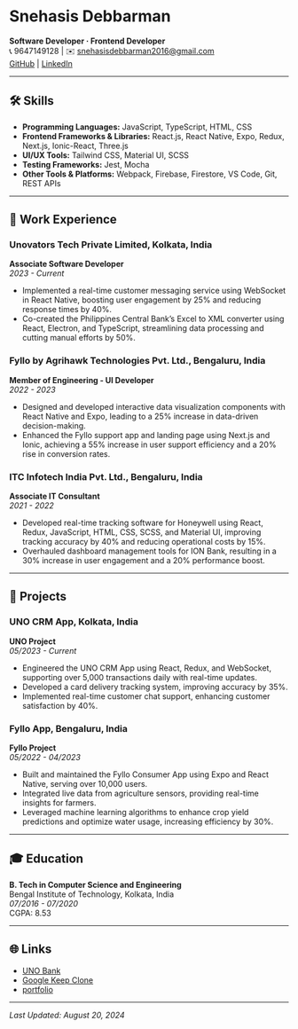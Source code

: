 # Snehasis Debbarman

**Software Developer · Frontend Developer**  
📞 9647149128 | ✉️ [snehasisdebbarman2016@gmail.com](mailto:snehasisdebbarman2016@gmail.com)  
[GitHub](https://github.com/SnehasisDebbarman) | [LinkedIn](https://www.linkedin.com/in/snehasis-debbarman)  

---

## 🛠 Skills

- **Programming Languages:** JavaScript, TypeScript, HTML, CSS
- **Frontend Frameworks & Libraries:** React.js, React Native, Expo, Redux, Next.js, Ionic-React, Three.js
- **UI/UX Tools:** Tailwind CSS, Material UI, SCSS
- **Testing Frameworks:** Jest, Mocha
- **Other Tools & Platforms:** Webpack, Firebase, Firestore, VS Code, Git, REST APIs

---

## 💼 Work Experience

### Unovators Tech Private Limited, Kolkata, India  
**Associate Software Developer**  
*2023 - Current*

- Implemented a real-time customer messaging service using WebSocket in React Native, boosting user engagement by 25% and reducing response times by 40%.
- Co-created the Philippines Central Bank’s Excel to XML converter using React, Electron, and TypeScript, streamlining data processing and cutting manual efforts by 50%.

### Fyllo by Agrihawk Technologies Pvt. Ltd., Bengaluru, India  
**Member of Engineering - UI Developer**  
*2022 - 2023*

- Designed and developed interactive data visualization components with React Native and Expo, leading to a 25% increase in data-driven decision-making.
- Enhanced the Fyllo support app and landing page using Next.js and Ionic, achieving a 55% increase in user support efficiency and a 20% rise in conversion rates.

### ITC Infotech India Pvt. Ltd., Bengaluru, India  
**Associate IT Consultant**  
*2021 - 2022*

- Developed real-time tracking software for Honeywell using React, Redux, JavaScript, HTML, CSS, SCSS, and Material UI, improving tracking accuracy by 40% and reducing operational costs by 15%.
- Overhauled dashboard management tools for ION Bank, resulting in a 30% increase in user engagement and a 20% performance boost.

---

## 🚀 Projects

### UNO CRM App, Kolkata, India  
**UNO Project**  
*05/2023 - Current*

- Engineered the UNO CRM App using React, Redux, and WebSocket, supporting over 5,000 transactions daily with real-time updates.
- Developed a card delivery tracking system, improving accuracy by 35%.
- Implemented real-time customer chat support, enhancing customer satisfaction by 40%.

### Fyllo App, Bengaluru, India  
**Fyllo Project**  
*05/2022 - 04/2023*

- Built and maintained the Fyllo Consumer App using Expo and React Native, serving over 10,000 users.
- Integrated live data from agriculture sensors, providing real-time insights for farmers.
- Leveraged machine learning algorithms to enhance crop yield predictions and optimize water usage, increasing efficiency by 30%.

---

## 🎓 Education

**B. Tech in Computer Science and Engineering**  
Bengal Institute of Technology, Kolkata, India  
*07/2016 - 07/2020*  
CGPA: 8.53

---

## 🌐 Links

- [UNO Bank](https://uno.bank)
- [Google Keep Clone](https://snehasisdebbarman.github.io/google-keep-clone/)
- [portfolio](https://snehasisdebbarman.github.io/portfolio-react/)

---

_Last Updated: August 20, 2024_


